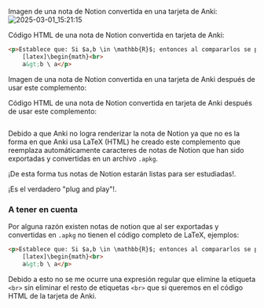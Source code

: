 Imagen de una nota de Notion convertida en una tarjeta de Anki:
![2025-03-01_15:21:15](https://github.com/user-attachments/assets/7c6760f8-d72f-4796-86a8-3086f8b1fbe2)


Código HTML de una nota de Notion convertida en tarjeta de Anki:
```html
<p>Establece que: Si $a,b \in \mathbb{R}$; entonces al compararlos se puede presentar solo uno de los siguientes casos:<br>
    [latex]\begin{math}<br>
    a&gt;b \ a</p>
```

Imagen de una nota de Notion convertida en una tarjeta de Anki después de usar este complemento:


Código HTML de una nota de Notion convertida en tarjeta de Anki después de usar este complemento:
```html

```

Debido a que Anki no logra renderizar la nota de Notion ya que no es la forma en que Anki usa LaTeX (HTML) he creado este complemento que reemplaza automáticamente caracteres de notas de Notion que han sido exportadas y convertidas en un archivo `.apkg`. 

¡De esta forma tus notas de Notion estarán listas para ser estudiadas!.

¡Es el verdadero "plug and play"!.


### A tener en cuenta
Por alguna razón existen notas de notion que al ser exportadas y convertidas en `.apkg` no tienen el código completo de LaTeX, ejemplos:

```html
<p>Establece que: Si $a,b \in \mathbb{R}$; entonces al compararlos se puede presentar solo uno de los siguientes casos:<br>
    [latex]\begin{math}<br>
    a&gt;b \ a</p>
```

Debido a esto no se me ocurre una expresión regular que elimine la etiqueta `<br>` sin eliminar el resto de etiquetas `<br>` que si queremos en el código HTML de la tarjeta de Anki.
